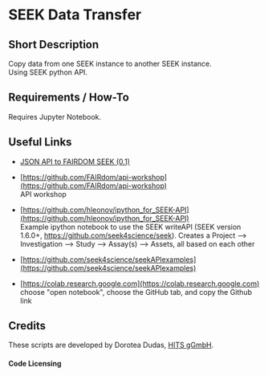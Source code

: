 # SEEK Data Transfer

## Short Description

Copy data from one SEEK instance to another SEEK instance.  
Using SEEK python API.  

## Requirements / How-To

Requires Jupyter Notebook.  


## Useful Links

  - [JSON API to FAIRDOM SEEK (0.1)](https://docs.seek4science.org/tech/api/index.html)  

  - [https://github.com/FAIRdom/api-workshop](https://github.com/FAIRdom/api-workshop)  
API workshop

  - [https://github.com/hleonov/ipython_for_SEEK-API](https://github.com/hleonov/ipython_for_SEEK-API)  
Example ipython notebook to use the SEEK writeAPI (SEEK version 1.6.0+, https://github.com/seek4science/seek).
Creates a Project --> Investigation --> Study --> Assay(s) --> Assets, all based on each other  

  - [https://github.com/seek4science/seekAPIexamples](https://github.com/seek4science/seekAPIexamples)  

  - [https://colab.research.google.com](https://colab.research.google.com)  
choose "open notebook", choose the GitHub tab, and copy the Github link

<!--<table align="center">
    <tr>
    <td align="left"></td>
    <td align="left"></td>
    </tr>
    <tr>
    <td align="left">&#8226; <a href=""></a> </td>
    <td align="left">&#8226; <a href=""></a> </td>
    </tr>
</table>-->

## Credits

These scripts are developed by Dorotea Dudas, [HITS gGmbH](https://www.h-its.org/en/).  
<!--the SBDV team at [HITS gGmbH](https://www.h-its.org/en/).-->

#### Code Licensing 

<!--* This code is licensed as: [MIT license](LICENSE)--> 
<!--* [vis.js](http://visjs.org/) (MIT licence)-->

